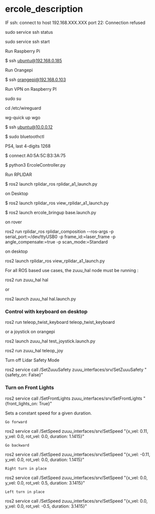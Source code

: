 # ercole_description

IF ssh: connect to host 192.168.XXX.XXX port 22: Connection refused

sudo service ssh status

sudo service ssh start

Run Raspberry Pi

$ ssh ubuntu@192.168.0.185

Run Orangepi

$ ssh orangepi@192.168.0.103

Run VPN on Raspberry PI

sudo su

cd /etc/wireguard

wg-quick up wgo

$ ssh ubuntu@10.0.0.12

$ sudo bluetoothctl

PS4, last 4-digits 1268

$ connect A0:5A:5C:B3:3A:75

$ python3 ErcoleController.py

Run RPLIDAR

$ ros2 launch rplidar_ros rplidar_a1_launch.py

on Desktop

$ ros2 launch rplidar_ros view_rplidar_a1_launch.py



$ ros2 launch ercole_bringup base.launch.py

on rover

ros2 run rplidar_ros rplidar_composition --ros-args -p serial_port:=/dev/ttyUSB0 -p frame_id:=laser_frame -p angle_compensate:=true -p scan_mode:=Standard

on desktop

ros2 launch rplidar_ros view_rplidar_a1_launch.py

For all ROS based use cases, the zuuu_hal node must be running :

ros2 run zuuu_hal hal

or

ros2 launch zuuu_hal hal.launch.py

### Control with keyboard on desktop

ros2 run teleop_twist_keyboard teleop_twist_keyboard

or a joystick on orangepi

ros2 launch zuuu_hal test_joystick.launch.py

ros2 run zuuu_hal teleop_joy

Turn off Lidar Safety Mode

ros2 service call /SetZuuuSafety zuuu_interfaces/srv/SetZuuuSafety "{safety_on: False}"

### Turn on Front Lights

ros2 service call /SetFrontLights zuuu_interfaces/srv/SetFrontLights "{front_lights_on: True}"

Sets a constant speed for a given duration.

    Go forward

ros2 service call /SetSpeed zuuu_interfaces/srv/SetSpeed "{x_vel: 0.11, y_vel: 0.0, rot_vel: 0.0, duration: 1.1415}"

    Go backward

ros2 service call /SetSpeed zuuu_interfaces/srv/SetSpeed "{x_vel: -0.11, y_vel: 0.0, rot_vel: 0.0, duration: 1.1415}"

    Right turn in place

ros2 service call /SetSpeed zuuu_interfaces/srv/SetSpeed "{x_vel: 0.0, y_vel: 0.0, rot_vel: 0.5, duration: 3.1415}"

    Left turn in place

ros2 service call /SetSpeed zuuu_interfaces/srv/SetSpeed "{x_vel: 0.0, y_vel: 0.0, rot_vel: -0.5, duration: 3.1415}"



